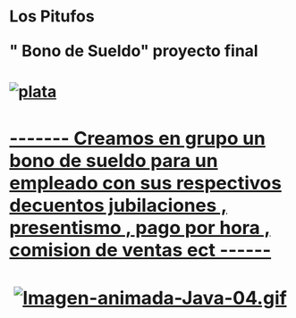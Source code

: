 <h1> Los Pitufos 
  
 " Bono de Sueldo"  proyecto final <h1>




<a href='https://postimages.org/' target='_blank'><img src='https://i.postimg.cc/sDStMG3p/plata.webp' border='0' alt='plata'/></a><br /><a href='https://postimages.org/es/'>




<h3>------- Creamos en grupo un bono de sueldo para un empleado con sus respectivos decuentos  jubilaciones , presentismo , pago por hora , comision de ventas ect   ------<h3>
  
 <div align="center">
   
<a> [![Imagen-animada-Java-04.gif](https://i.postimg.cc/sDsL7bHJ/Imagen-animada-Java-04.gif)](https://postimg.cc/s1HKRHrB)<a>
</div>
